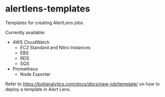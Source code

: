 # alertlens-templates
Templates for creating AlertLens jobs

Currently available:
- AWS CloudWatch
  - EC2 Standard and Nitro Instances
  - EBS
  - RDS
  - SQS
- Prometheus
  - Node Exporter
  
Refer to https://boltanalytics.com/docs/docs/new-job/template/ on how to deploy a template in Alert Lens.
